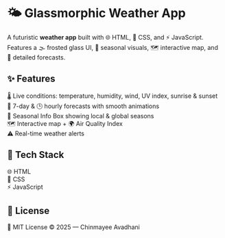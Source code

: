 # 🌤️ Glassmorphic Weather App  

A futuristic **weather app** built with 🌐 HTML, 🎨 CSS, and ⚡ JavaScript.  
Features a 🌫️ frosted glass UI, 🍂 seasonal visuals, 🗺️ interactive map, and 📅 detailed forecasts.  

## ✨ Features  
🌡 Live conditions: temperature, humidity, wind, UV index, sunrise & sunset  
📅 7-day & 🕒 hourly forecasts with smooth animations  
🍂 Seasonal Info Box showing local & global seasons  
🗺️ Interactive map + 🌍 Air Quality Index  
⚠️ Real-time weather alerts  

## 🚀 Tech Stack  
🌐 HTML  
🎨 CSS  
⚡ JavaScript  

## 📜 License  
📝 MIT License © 2025 — Chinmayee Avadhani  
